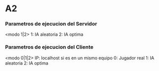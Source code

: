 # A2
### Parametros de ejecucion del Servidor  
<puerto> <modo 1|2>
  1: IA aleatoria
  2: IA optima
  
### Parametros de ejecucion del Cliente
<IP> <puerto> <modo 0|1|2>
  IP: localhost si es en un mismo equipo
  0: Jugador real
  1: IA aleatoria
  2: IA optima

